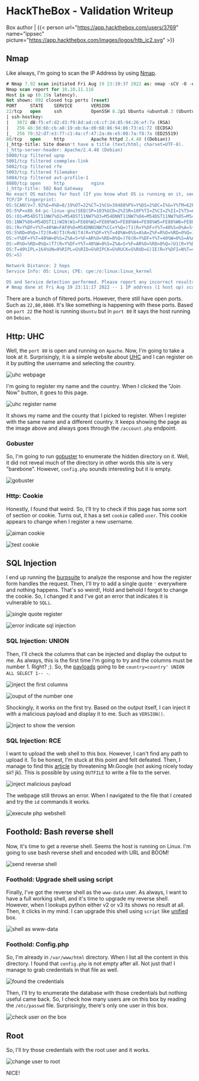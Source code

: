 # HackTheBox - Validation Writeup


Box author | {{< person url="https://app.hackthebox.com/users/3769" name="ippsec" picture="https://app.hackthebox.com/images/logos/htb_ic2.svg" >}}

<!--more-->

## Nmap
Like always, I'm going to scan the IP Address by using [Nmap](https://nmap.org/).

```sql
# Nmap 7.92 scan initiated Fri Aug 19 23:10:37 2022 as: nmap -sCV -O -oN nmap/validation 10.10.11.116
Nmap scan report for 10.10.11.116
Host is up (0.19s latency).
Not shown: 992 closed tcp ports (reset)
PORT     STATE    SERVICE       VERSION
22/tcp   open     ssh           OpenSSH 8.2p1 Ubuntu 4ubuntu0.3 (Ubuntu Linux; protocol 2.0)
| ssh-hostkey: 
|   3072 d8:f5:ef:d2:d3:f9:8d:ad:c6:cf:24:85:94:26:ef:7a (RSA)
|   256 46:3d:6b:cb:a8:19:eb:6a:d0:68:86:94:86:73:e1:72 (ECDSA)
|_  256 70:32:d7:e3:77:c1:4a:cf:47:2a:de:e5:08:7a:f8:7a (ED25519)
80/tcp   open     http          Apache httpd 2.4.48 ((Debian))
|_http-title: Site doesn't have a title (text/html; charset=UTF-8).
|_http-server-header: Apache/2.4.48 (Debian)
5000/tcp filtered upnp
5001/tcp filtered commplex-link
5002/tcp filtered rfe
5003/tcp filtered filemaker
5004/tcp filtered avt-profile-1
8080/tcp open     http          nginx
|_http-title: 502 Bad Gateway
No exact OS matches for host (If you know what OS is running on it, see https://nmap.org/submit/ ).
TCP/IP fingerprint:
OS:SCAN(V=7.92%E=4%D=8/19%OT=22%CT=1%CU=39488%PV=Y%DS=2%DC=I%G=Y%TM=62FFA81
OS:5%P=x86_64-pc-linux-gnu)SEQ(SP=103%GCD=2%ISR=10F%TI=Z%CI=Z%II=I%TS=A)OPS
OS:(O1=M54DST11NW7%O2=M54DST11NW7%O3=M54DNNT11NW7%O4=M54DST11NW7%O5=M54DST1
OS:1NW7%O6=M54DST11)WIN(W1=FE88%W2=FE88%W3=FE88%W4=FE88%W5=FE88%W6=FE88)ECN
OS:(R=Y%DF=Y%T=40%W=FAF0%O=M54DNNSNW7%CC=Y%Q=)T1(R=Y%DF=Y%T=40%S=O%A=S+%F=A
OS:S%RD=0%Q=)T2(R=N)T3(R=N)T4(R=Y%DF=Y%T=40%W=0%S=A%A=Z%F=R%O=%RD=0%Q=)T5(R
OS:=Y%DF=Y%T=40%W=0%S=Z%A=S+%F=AR%O=%RD=0%Q=)T6(R=Y%DF=Y%T=40%W=0%S=A%A=Z%F
OS:=R%O=%RD=0%Q=)T7(R=Y%DF=Y%T=40%W=0%S=Z%A=S+%F=AR%O=%RD=0%Q=)U1(R=Y%DF=N%
OS:T=40%IPL=164%UN=0%RIPL=G%RID=G%RIPCK=G%RUCK=G%RUD=G)IE(R=Y%DFI=N%T=40%CD
OS:=S)

Network Distance: 2 hops
Service Info: OS: Linux; CPE: cpe:/o:linux:linux_kernel

OS and Service detection performed. Please report any incorrect results at https://nmap.org/submit/ .
# Nmap done at Fri Aug 19 23:11:17 2022 -- 1 IP address (1 host up) scanned in 39.91 seconds
```

There are a bunch of filtered ports. However, there still have open ports. Such as `22,80,8080`. It's like something is happening with these ports. Based on `port 22` the host is running `Ubuntu` but in `port 80` it says the host running on `Debian`.

## Http: UHC
Well, the `port 80` is open and running on `Apache`. Now, I'm going to take a look at it. Surprisingly, it is a simple website about [UHC](https://twitter.com/hackingesports) and I can register on it by putting the username and selecting the country. 

![uhc webpage](uhc-simple-main-page.png "uhc webpage")

I'm going to register my name and the country. When I clicked the "Join Now" button, it goes to this page.  

![uhc register name](uhc-register-name.png "uhc register name")

It shows my name and the county that I picked to register. When I register with the same name and a different country. It keeps showing the page as the image above and always goes through the `/account.php` endpoint. 

### Gobuster
So, I'm going to run [gobuster](https://github.com/OJ/gobuster) to enumerate the hidden directory on it. Well, it did not reveal much of the directory in other words this site is very "barebone". However, `config.php`  sounds interesting but it is empty.

![gobuster](gobuster-scan-on-port-80.png "gobuster")

### Http: Cookie
Honestly, I found that weird. So, I'll try to check if this page has some sort of section or cookie. Turns out, it has a set `cookie` called `user`. This cookie appears to change when I register a new username. 

![aiman cookie](aiman-cookie.png "aiman cookie")

![test cookie](test-cookie.png "test cookie")

## SQL Injection
I end up running the [burpsuite](https://portswigger.net/burp) to analyze the response and how the register form handles the request. Then, I'll try to add a single quote `'` everywhere and nothing happens. That's so weird!, Hold and behold I forgot to change the cookie. So, I changed it and I've got an error that indicates it is vulnerable to `SQLi`.

![single quote register](single-quote-register.png "single quote register")

![error indicate sql injection](error-indicate-sql-injection.png "error indicate sql injection")

### SQL Injection: UNION
Then, I'll check the columns that can be injected and display the output to me. As always, this is the first time I'm going to try and the columns must be number 1. Right? ;). So, the [payloads](https://github.com/payloadbox/sql-injection-payload-list) going to be `country=country' UNION ALL SELECT 1-- -`.

![inject the first columns](inject-the-first-columns.png "inject the first columns")

![ouput of the number one](output-of-the-number-one.png "ouput of the number one")

Shockingly, it works on the first try. Based on the output itself, I can inject it with a malicious payload and display it to me. Such as `VERSION()`.

![inject to show the version](inject-to-show-the-version.png "inject to show the version")

### SQL Injection: RCE
I want to upload the web shell to this box. However, I can't find any path to upload it. To be honest, I'm stuck at this point and felt defeated. Then, I manage to find this [article](https://kayran.io/blog/web-vulnerabilities/sqli-to-rce/) by threatening Mr.Google (not asking nicely today sir! jk). This is possible by using `OUTFILE` to write a file to the server.

![inject malicious payload](inject-malicious-payload.png "inject malicious payload")

The webpage still throws an error. When I navigated to the file that I created and try the `id` commands it works.

![execute php webshell](run-id-command-in-the-php-webshell.png "execute php webshell")

## Foothold: Bash reverse shell
Now, it's time to get a reverse shell. Seems the host is running on Linux. I'm going to use bash reverse shell and encoded with URL and BOOM!

![send reverse shell](used-bash-reverse-shell.png "send reverse shell")

### Foothold: Upgrade shell using script

Finally, I've got the reverse shell as the `www-data` user. As always, I want to have a full working shell, and it's time to upgrade my reverse shell. However, when I lookups python either v2 or v3 its shows no result at all. Then, it clicks in my mind. I can upgrade this shell using `script` like [unified](https://shafiqaiman.com/posts/htb/unified/) box.

![shell as www-data](upgrade-the-shell-using-script.png "shell as www-data")

### Foothold: Config.php

So, I'm already in `/var/www/html` directory. When I list all the content in this directory. I found that `config.php` is not empty after all. Not just that! I manage to grab credentials in that file as well.

![found the credentials](credentials-in-config-php.png "found the credentials")

Then, I'll try to enumerate the database with those credentials but nothing useful came back. So, I check how many users are on this box by reading the `/etc/passwd` file. Surprisingly, there's only one user in this box.

![check user on the box](reading-etc-passwd-file.png "check user on the box")

## Root
So, I'll try those credentials with the root user and it works.

![change user to root](login-as-root.png "change user to root")

NICE!
